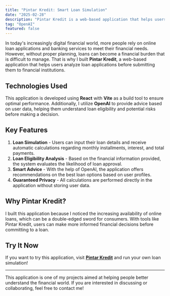 ```yaml
---
title: "Pintar Kredit: Smart Loan Simulation"
date: "2025-02-28"
description: "Pintar Kredit is a web-based application that helps users simulate loans, analyze eligibility, and receive AI-powered financial advice before applying for credit. Built with React, Vite, and OpenAI, it ensures informed decision-making without storing user data."
tag: "OpenAI"
featured: false
---
```


In today's increasingly digital financial world, more people rely on online loan applications and banking services to meet their financial needs. However, without proper planning, loans can become a financial burden that is difficult to manage. That is why I built **Pintar Kredit**, a web-based application that helps users analyze loan applications before submitting them to financial institutions.

## Technologies Used

This application is developed using **React** with **Vite** as a build tool to ensure optimal performance. Additionally, I utilize **OpenAI** to provide advice based on user data, helping them understand loan eligibility and potential risks before making a decision.

## Key Features

1. **Loan Simulation** - Users can input their loan details and receive automatic calculations regarding monthly installments, interest, and total payments.
2. **Loan Eligibility Analysis** - Based on the financial information provided, the system evaluates the likelihood of loan approval.
3. **Smart Advice** - With the help of OpenAI, the application offers recommendations on the best loan options based on user profiles.
4. **Guaranteed Privacy** - All calculations are performed directly in the application without storing user data.

## Why Pintar Kredit?

I built this application because I noticed the increasing availability of online loans, which can be a double-edged sword for consumers. With tools like Pintar Kredit, users can make more informed financial decisions before committing to a loan.

## Try It Now

If you want to try this application, visit **[Pintar Kredit](https://pintar-kredit.detautama.me/)** and run your own loan simulation!

---

This application is one of my projects aimed at helping people better understand the financial world. If you are interested in discussing or collaborating, feel free to contact me!
